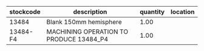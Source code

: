 |stockcode|description|quantity|location|
|---------|-----------|--------|--------|
|13484|Blank 150mm hemisphere|1.00||
|13484-F4|MACHINING OPERATION TO PRODUCE 13484_P4|1.00||

